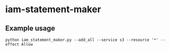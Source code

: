 # iam-statement-maker

## Example usage
```
python iam_statement_maker.py --add_all --service s3 --resource '*' --effect Allow
```
